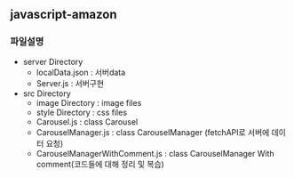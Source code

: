 ## javascript-amazon


### 파일설명
* server Directory
    * localData.json : 서버data
    * Server.js : 서버구현
* src Directory
    * image Directory : image files
    * style Directory : css files
    * Carousel.js : class Carousel 
    * CarouselManager.js : class CarouselManager (fetchAPI로 서버에 데이터 요청)
    * CarouselManagerWithComment.js : class CarouselManager With comment(코드들에 대해 정리 및 복습)

